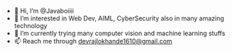 - 👋 Hi, I’m @Javaboiiii
- 👀 I’m interested in Web Dev, AIML, CyberSecurity also in many amazing technology
- 🌱 I’m currently trying many computer vision and machine learning stuffs
- 📫 Reach me through devrajlokhande1610@gmail.com

<!---
Javaboiiii/Javaboiiii is a ✨ special ✨ repository because its `README.md` (this file) appears on your GitHub profile.
You can click the Preview link to take a look at your changes.
--->
